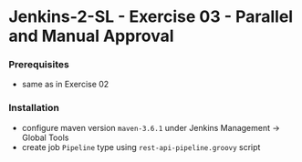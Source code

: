 # Jenkins-2-SL - Exercise 03 - Parallel and Manual Approval

### Prerequisites
* same as in Exercise 02

### Installation
* configure maven version `maven-3.6.1` under Jenkins Management -> Global Tools
* create job `Pipeline` type using `rest-api-pipeline.groovy` script